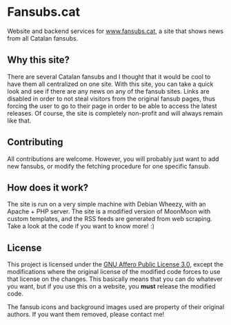# Fansubs.cat

Website and backend services for www.fansubs.cat, a site that shows news from all Catalan fansubs.

## Why this site?

There are several Catalan fansubs and I thought that it would be cool to have them all centralized on one site.
With this site, you can take a quick look and see if there are any news on any of the fansub sites.
Links are disabled in order to not steal visitors from the original fansub pages, thus forcing the user to go to their page in order to be able to access the latest releases.
Of course, the site is completely non-profit and will always remain like that.

## Contributing

All contributions are welcome. However, you will probably just want to add new fansubs, or modify the fetching procedure for one specific fansub.

## How does it work?

The site is run on a very simple machine with Debian Wheezy, with an Apache + PHP server.
The site is a modified version of MoonMoon with custom templates, and the RSS feeds are generated from web scraping.
Take a look at the code if you want to know more! :)

## License

This project is licensed under the [GNU Affero Public License 3.0](https://github.com/Ereza/Fansubs.cat/blob/master/LICENSE), except the modifications where the original license of the modified code forces to use that license on the changes.
This basically means that you can do whatever you want, but if you use this on a website, you **must** release the modified code.

The fansub icons and background images used are property of their original authors. If you want them removed, please contact me!